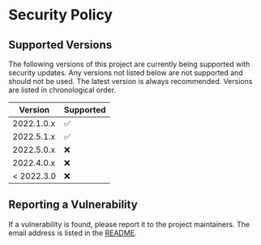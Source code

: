 # Security Policy

## Supported Versions

The following versions of this project are currently being supported with security updates.
Any versions not listed below are not supported and should not be used.
The latest version is always recommended.
Versions are listed in chronological order.

| Version    | Supported          |
|------------|--------------------|
| 2022.1.0.x | :white_check_mark: |
| 2022.5.1.x | :white_check_mark: |
| 2022.5.0.x | :x:                |
| 2022.4.0.x | :x:                |
| < 2022.3.0 | :x:                |

## Reporting a Vulnerability

If a vulnerability is found, please report it to the project maintainers. The email address is listed in the [README](README.md).